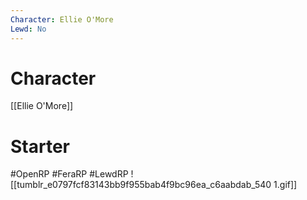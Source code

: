```yaml
---
Character: Ellie O'More
Lewd: No
---
```

# Character
[[Ellie O'More]]

# Starter


#OpenRP #FeraRP #LewdRP
![[tumblr_e0797fcf83143bb9f955bab4f9bc96ea_c6aabdab_540 1.gif]]
